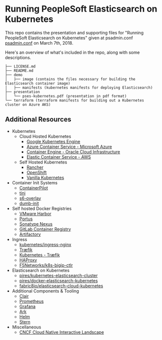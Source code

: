 # Running PeopleSoft Elasticsearch on Kubernetes #

This repo contains the presentation and supporting files for "Running PeopleSoft Elasticsearch on Kubernetes" given at psadmin.conf [psadmin.conf](https://psadmin.io/conference/) on March 7th, 2018.

Here's an overview of what's included in the repo, along with some descriptions.

```
├── LICENSE.md
├── README.md
├── demo
│   ├── image (contains the files necessary for building the Elasticsearch container image)
│   ├── manifests (kubernetes manifests for deploying Elasticsearch)
├── presentation
│   └── pses-kubernetes.pdf (presentation in pdf format)
└── terraform (terraform manifests for building out a Kubernetes cluster on Azure AKS)
```

## Additional Resources ##

* Kubernetes
    * Cloud Hosted Kubernetes
        * [Google Kubernetes Engine](https://cloud.google.com/kubernetes-engine/)
        * [Azure Container Service - Microsoft Azure](https://azure.microsoft.com/en-us/services/container-service/)
        * [Container Engine - Oracle Cloud Infrastructure](https://cloud.oracle.com/containers)
        * [Elastic Container Service - AWS](https://aws.amazon.com/eks/)
    * Self Hosted Kubernetes
        * [Rancher](https://rancher.com/)
        * [OpenShift](https://www.openshift.com/)
        * [Vanilla Kubernetes](https://kubernetes.io/docs/setup/)
* Container Init Systems
    * [ContainerPilot](https://www.joyent.com/containerpilot)
    * [tini](https://github.com/krallin/tini)
    * [s6-overlay](https://github.com/just-containers/s6-overlay)
    * [dumb-init](https://github.com/Yelp/dumb-init)
* Self hosted Docker Registries
    * [VMware Harbor](https://vmware.github.io/harbor/)
    * [Portus](http://port.us.org/)
    * [Sonatype Nexus](https://www.sonatype.com/docker)
    * [GitLab Container Registry](https://docs.gitlab.com/ee/user/project/container_registry.html)
    * [Artifactory](https://jfrog.com/integration/docker-registry/)
* Ingress
    * [kubernetes/ingress-nginx](https://github.com/kubernetes/ingress-nginx/tree/master)
    * [Træfik](https://traefik.io/)
    * [Kubernetes - Træfik](https://docs.traefik.io/user-guide/kubernetes/)
    * [HAProxy](https://www.haproxy.com/)
    * [F5Networks/k8s-bigip-ctlr](https://github.com/F5Networks/k8s-bigip-ctlr)
* Elasticsearch on Kubernetes
    * [pires/kubernetes-elasticsearch-cluster](https://github.com/pires/kubernetes-elasticsearch-cluster)
    * [pires/docker-elasticsearch-kubernetes](https://github.com/pires/docker-elasticsearch-kubernetes)
    * [fabric8io/elasticsearch-cloud-kubernetes](https://github.com/fabric8io/elasticsearch-cloud-kubernetes)
* Additional Components & Tooling
    * [Clair](https://github.com/coreos/clair)
    * [Prometheus](https://prometheus.io/)
    * [Grafana](https://grafana.com/)
    * [Ark](https://github.com/heptio/ark)
    * [Helm](https://www.helm.sh/)
    * [Stern](https://github.com/wercker/stern)
* Miscellaneous
    * [CNCF Cloud Native Interactive Landscape](https://landscape.cncf.io/)
